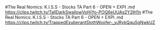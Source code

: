 #The Real Nomics: K.I.S.S - Stocks TA Part 6 - OPEN + EXPI.md
https://clips.twitch.tv/TallDarkSwallowVoHiYo-POQ6eUUAs2Y2lH1n#The Real Nomics: K.I.S.S - Stocks TA Part 6 - OPEN + EXPI.md
https://clips.twitch.tv/TrappedExuberantSlothWoofer-_vJRykQquSgNwkUZ